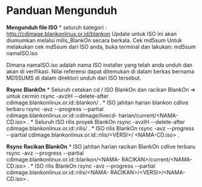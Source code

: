 # Panduan Mengunduh

**Mengunduh file ISO**
    * seluruh kategori : ​http://cdimage.blankonlinux.or.id/blankon
Update untuk ISO ini akan diumumkan melalui ​milis_BlankOn secara berkala. Cek md5sum Untuk melakukan cek md5sum dari ISO anda, buka terminal dan lakukan:
md5sum namaISO.iso

Dimana namaISO.iso adalah nama ISO installer yang telah anda unduh dan akan di
verifikasi. Nilai referensi dapat ditemukan di dalam berkas bernama MD5SUMS di
dalam direktori unduh dari ISO tersebut.

**Rsync BlankOn**
    * Seluruh cetakan cd / ISO BlankOn dan racikan BlankOn => untuk cermin
rsync -avzlH --delete-after cdimage.blankonlinux.or.id::blankon/ .
    * ISO jahitan harian blankon cdlive terbaru
rsync -avz --progress --partial cdimage.blankonlinux.or.id::cdimage/livecd-
harian/current/\<NAMA-CD.iso\> .
    * Seluruh ISO rilis proyek BlankOn
rsync -avzlH --delete-after cdimage.blankonlinux.or.id::rilis/ .
    * ISO rilis BlankOn
rsync -avz --progress --partial cdimage.blankonlinux.or.id::rilis/\<VERSI\>/
\<NAMA-CD.iso\> .

**Rsync Racikan BlankOn**
    * ISO jahitan harian racikan BlankOn cdlive terbaru
rsync -avz --progress --partial cdimage.blankonlinux.or.id::blankon/\<NAMA-
RACIKAN\>/current/\<NAMA-CD.iso\> .
    * ISO rilis BlankOn
rsync -avz --progress --partial cdimage.blankonlinux.or.id::rilis/\<NAMA-
RACIKAN\>/\<VERSI\>/\<NAMA-CD.iso\> .
